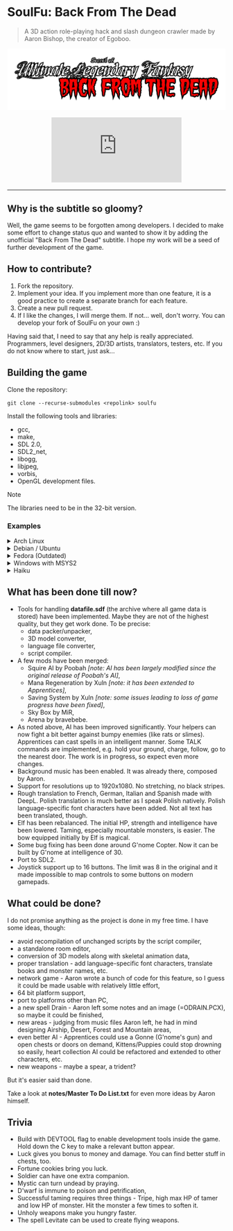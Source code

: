 # SoulFu: Back From The Dead

> A 3D action role-playing hack and slash dungeon crawler made by Aaron Bishop, the creator of Egoboo.

<div align="center">

![logo](soulfu_bftd.png)

[![Matrix](https://img.shields.io/matrix/soulfu%3Amatrix.org?label=Matrix)](https://matrix.to/#/#soulfu:matrix.org)

</div>

---

## Why is the subtitle so gloomy?
Well, the game seems to be forgotten among developers. I decided to make some effort to change status quo and wanted to show it by adding the unofficial "Back From The Dead" subtitle. I hope my work will be a seed of further development of the game.

## How to contribute?
1. Fork the repository.
2. Implement your idea. If you implement more than one feature, it is a good practice to create a separate branch for each feature.
3. Create a new pull request.
4. If I like the changes, I will merge them. If not... well, don't worry. You can develop your fork of SoulFu on your own :)

Having said that, I need to say that any help is really appreciated. Programmers, level designers, 2D/3D artists, translators, testers, etc. If you do not know where to start, just ask...

## Building the game
Clone the repository:
```
git clone --recurse-submodules <repolink> soulfu
```

Install the following tools and libraries:

+ gcc,
+ make,
+ SDL 2.0,
+ SDL2_net,
+ libogg,
+ libjpeg,
+ vorbis,
+ OpenGL development files.

> [!NOTE]
> The libraries need to be in the 32-bit version.

### Examples
<details>
<summary>Arch Linux</summary>

For Arch Linux there exists a package in AUR: [link](https://aur.archlinux.org/packages/soulfu-git).

</details>

<details>
<summary>Debian / Ubuntu</summary>

1. On 64bit debian enable multiarch support:

```
dpkg --add-architecture i386
```

2. Update Package lists and install the required libraries:

```
sudo apt update
apt install gcc-multilib libc6-dev:i386 libsdl2-dev:i386 libsdl2-net-dev:i386 libvorbis-dev:i386 libjpeg-dev:i386
```
3. Navigate to the project directory and build soulfu

```
cd soulfu
make
```

**Note:** If pkg-config doesn't find the libraries, you can tell it to look in a different folder like this: 

```
PKG_CONFIG_PATH=/usr/lib/i386-linux-gnu/pkgconfig/ make
```

</details>

<details>
<summary>Fedora (Outdated)</summary>

Only relevant for SDL 1.2 version:
```
sudo dnf install gcc make glibc-devel.i686 sdl12-compat-devel.i686 SDL_net-devel.i686 libogg-devel.i686 libjpeg-turbo-devel.i686 libvorbis-devel.i686 mesa-libGL-devel.i686
```
Navigate to the project directory and build soulfu
```
cd soulfu
make
```

If pkg-config doesn't find the libraries, you can tell it to look in a different folder like this: 
```
PKG_CONFIG_PATH=/usr/lib/pkgconfig/ make
```

</details>

<details>
<summary>Windows with MSYS2</summary>

1. Install MSYS2 from the [official homepage](https://www.msys2.org/) or use a package manager like [scoop](https://scoop.sh/) `scoop install msys2`.

2. Open MSYS2 and install git and make.

```
pacman -S git make
```

3. It is recomended to clone the repo within msys2 because SRC-files need unixoid EOLs.

```
git clone --recurse-submodules https://github.com/szymor/soulfu soulfu
```

4. Update Package lists and install the required libraries:

```
pacman -Su
pacman -F mingw-w64-i686-binutils
pacman -S mingw-w64-i686-gcc mingw-w64-i686-pkgconf mingw-w64-i686-SDL2 mingw-w64-i686-SDL2_net mingw-w64-i686-libjpeg-turbo mingw-w64-i686-libvorbis mingw-w64-i686-libogg
```

5. Export Windows Path with binarys. In this case the directory is in `C:\Users\user\scoop\apps\msys2\current\mingw32\bin\`

```
export PATH=/c/Users/user/scoop/apps/msys2/current/mingw32/bin:$PATH
```

6. Check Makefile.mingw if varible WINDRES is set correctly and build

```
make -f Makefile.mingw
```

7. To play the game you might need dlls. You can find them in their official repositry: [SDL2.dll](https://github.com/libsdl-org/SDL "Repo of SDL"), [SDL_net.dll](https://github.com/libsdl-org/SDL_net "Repo of SDL_net") 

</details>

<details>
<summary>Haiku</summary>

```
setarch x86
pkgman install libsdl2_devel sdl2_net_devel libogg_devel libvorbis_devel libsdl2_x86 sdl2_net_x86
make
```

</details>


## What has been done till now?
+ Tools for handling **datafile.sdf** (the archive where all game data is stored) have been implemented. Maybe they are not of the highest quality, but they get work done. To be precise:
  + data packer/unpacker,
  + 3D model converter,
  + language file converter,
  + script compiler.
+ A few mods have been merged:
  + Squire AI by Poobah *[note: AI has been largely modified since the original release of Poobah's AI]*,
  + Mana Regeneration by Xuln *[note: it has been extended to Apprentices]*,
  + Saving System by Xuln *[note: some issues leading to loss of game progress have been fixed]*,
  + Sky Box by MiR,
  + Arena by bravebebe.
+ As noted above, AI has been improved significantly. Your helpers can now fight a bit better against bumpy enemies (like rats or slimes). Apprentices can cast spells in an intelligent manner. Some TALK commands are implemented, e.g. hold your ground, charge, follow, go to the nearest door. The work is in progress, so expect even more changes.
+ Background music has been enabled. It was already there, composed by Aaron.
+ Support for resolutions up to 1920x1080. No stretching, no black stripes.
+ Rough translation to French, German, Italian and Spanish made with DeepL. Polish translation is much better as I speak Polish natively. Polish language-specific font characters have been added. Not all text has been translated, though.
+ Elf has been rebalanced. The initial HP, strength and intelligence have been lowered. Taming, especially mountable monsters, is easier. The bow equipped initially by Elf is magical.
+ Some bug fixing has been done around G'nome Copter. Now it can be built by G'nome at intelligence of 30.
+ Port to SDL2.
+ Joystick support up to 16 buttons. The limit was 8 in the original and it made impossible to map controls to some buttons on modern gamepads.

## What could be done?
I do not promise anything as the project is done in my free time. I have some ideas, though:
+ avoid recompilation of unchanged scripts by the script compiler,
+ a standalone room editor,
+ conversion of 3D models along with skeletal animation data,
+ proper translation - add language-specific font characters, translate books and monster names, etc.
+ network game - Aaron wrote a bunch of code for this feature, so I guess it could be made usable with relatively little effort,
+ 64 bit platform support,
+ port to platforms other than PC,
+ a new spell Drain - Aaron left some notes and an image (=ODRAIN.PCX), so maybe it could be finished,
+ new areas - judging from music files Aaron left, he had in mind designing Airship, Desert, Forest and Mountain areas,
+ even better AI - Apprentices could use a Gonne (G'nome's gun) and open chests or doors on demand, Kittens/Puppies could stop drowning so easily, heart collection AI could be refactored and extended to other characters, etc.
+ new weapons - maybe a spear, a trident?

But it's easier said than done.

Take a look at **notes/Master To Do List.txt** for even more ideas by Aaron himself.

## Trivia
+ Build with DEVTOOL flag to enable development tools inside the game. Hold down the C key to make a relevant button appear.
+ Luck gives you bonus to money and damage. You can find better stuff in chests, too.
+ Fortune cookies bring you luck.
+ Soldier can have one extra companion.
+ Mystic can turn undead by praying.
+ D'warf is immune to poison and petrification,
+ Successful taming requires three things - Tripe, high max HP of tamer and low HP of monster. Hit the monster a few times to soften it.
+ Unholy weapons make you hungry faster.
+ The spell Levitate can be used to create flying weapons.
